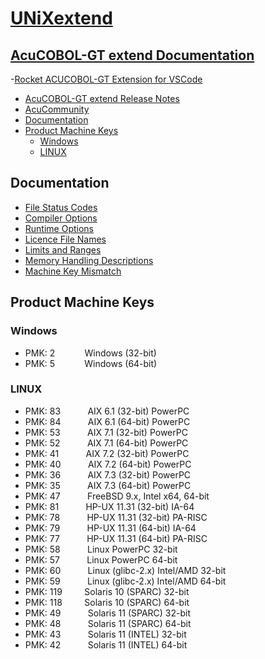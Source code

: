 # [UNiXextend](https://github.com/UNiXMIT/UNiXextend)
## [AcuCOBOL-GT extend Documentation](https://docs.rocketsoftware.com/bundle?labelkey=prod_acucobol_gt)

-[Rocket ACUCOBOL-GT Extension for VSCode](https://docs.rocketsoftware.com/bundle?labelkey=prod_acucobol_gt&name_filter.value=Visual+Studio+Code)
- [AcuCOBOL-GT extend Release Notes](https://docs.rocketsoftware.com/bundle?labelkey=prod_acucobol_gt&name_filter.value=Release+Notes)
- [AcuCommunity](https://community.rocketsoftware.com/forums/forum-home?CommunityKey=78880ba8-1519-45f3-8d5e-01928efe3598)
- [Documentation](#documentation)
- [Product Machine Keys](#product-machine-keys)
  - [Windows](#windows)
  - [LINUX](#linux) 

## Documentation
- [File Status Codes](https://docs.rocketsoftware.com/bundle/acucobolgt_dg_1051_html/page/BKTRTRDOSSS021.html)
- [Compiler Options](https://docs.rocketsoftware.com/bundle/acucobolgt_dg_1051_html/page/BKUSUSCOMPUS2.2.html)
- [Runtime Options](https://docs.rocketsoftware.com/bundle/acucobolgt_dg_1051_html/page/BKTRTRAREMS002.html)
- [Licence File Names](https://docs.rocketsoftware.com/bundle/acucobolgt_dg_1051_html/page/BKGCGCSTRTS005.html)
- [Limits and Ranges](https://docs.rocketsoftware.com/bundle/acucobolgt_dg_1051_html/page/BKPPPPSPECS002.html)
- [Memory Handling Descriptions](https://docs.rocketsoftware.com/bundle/acucobolgt_dg_1051_html/page/BKUSUSPROGS045.html)
- [Machine Key Mismatch](https://docs.rocketsoftware.com/bundle/acucobolgt_dg_1051_html/page/BKGCGCTRBLS002.html)

## Product Machine Keys
### Windows
- PMK: 2&nbsp;&nbsp;&nbsp;&nbsp;&nbsp;&nbsp;&nbsp;&nbsp;&nbsp;&nbsp;&nbsp;&nbsp;Windows (32-bit)   
- PMK: 5&nbsp;&nbsp;&nbsp;&nbsp;&nbsp;&nbsp;&nbsp;&nbsp;&nbsp;&nbsp;&nbsp;&nbsp;Windows (64-bit)  

### LINUX
- PMK: 83&nbsp;&nbsp;&nbsp;&nbsp;&nbsp;&nbsp;&nbsp;&nbsp;&nbsp;&nbsp;&nbsp;AIX 6.1 (32-bit) PowerPC  
- PMK: 84&nbsp;&nbsp;&nbsp;&nbsp;&nbsp;&nbsp;&nbsp;&nbsp;&nbsp;&nbsp;&nbsp;AIX 6.1 (64-bit) PowerPC  
- PMK: 53&nbsp;&nbsp;&nbsp;&nbsp;&nbsp;&nbsp;&nbsp;&nbsp;&nbsp;&nbsp;&nbsp;AIX 7.1 (32-bit) PowerPC  
- PMK: 52&nbsp;&nbsp;&nbsp;&nbsp;&nbsp;&nbsp;&nbsp;&nbsp;&nbsp;&nbsp;&nbsp;AIX 7.1 (64-bit) PowerPC  
- PMK: 41&nbsp;&nbsp;&nbsp;&nbsp;&nbsp;&nbsp;&nbsp;&nbsp;&nbsp;&nbsp;&nbsp;AIX 7.2 (32-bit) PowerPC  
- PMK: 40&nbsp;&nbsp;&nbsp;&nbsp;&nbsp;&nbsp;&nbsp;&nbsp;&nbsp;&nbsp;&nbsp;AIX 7.2 (64-bit) PowerPC  
- PMK: 36&nbsp;&nbsp;&nbsp;&nbsp;&nbsp;&nbsp;&nbsp;&nbsp;&nbsp;&nbsp;&nbsp;AIX 7.3 (32-bit) PowerPC  
- PMK: 35&nbsp;&nbsp;&nbsp;&nbsp;&nbsp;&nbsp;&nbsp;&nbsp;&nbsp;&nbsp;&nbsp;AIX 7.3 (64-bit) PowerPC  
- PMK: 47&nbsp;&nbsp;&nbsp;&nbsp;&nbsp;&nbsp;&nbsp;&nbsp;&nbsp;&nbsp;&nbsp;FreeBSD 9.x, Intel x64, 64-bit  
- PMK: 81&nbsp;&nbsp;&nbsp;&nbsp;&nbsp;&nbsp;&nbsp;&nbsp;&nbsp;&nbsp;&nbsp;HP-UX 11.31 (32-bit) IA-64  
- PMK: 78&nbsp;&nbsp;&nbsp;&nbsp;&nbsp;&nbsp;&nbsp;&nbsp;&nbsp;&nbsp;&nbsp;HP-UX 11.31 (32-bit) PA-RISC  
- PMK: 79&nbsp;&nbsp;&nbsp;&nbsp;&nbsp;&nbsp;&nbsp;&nbsp;&nbsp;&nbsp;&nbsp;HP-UX 11.31 (64-bit) IA-64  
- PMK: 77&nbsp;&nbsp;&nbsp;&nbsp;&nbsp;&nbsp;&nbsp;&nbsp;&nbsp;&nbsp;&nbsp;HP-UX 11.31 (64-bit) PA-RISC  
- PMK: 58&nbsp;&nbsp;&nbsp;&nbsp;&nbsp;&nbsp;&nbsp;&nbsp;&nbsp;&nbsp;&nbsp;Linux PowerPC 32-bit  
- PMK: 57&nbsp;&nbsp;&nbsp;&nbsp;&nbsp;&nbsp;&nbsp;&nbsp;&nbsp;&nbsp;&nbsp;Linux PowerPC 64-bit  
- PMK: 60&nbsp;&nbsp;&nbsp;&nbsp;&nbsp;&nbsp;&nbsp;&nbsp;&nbsp;&nbsp;&nbsp;Linux (glibc-2.x) Intel/AMD 32-bit  
- PMK: 59&nbsp;&nbsp;&nbsp;&nbsp;&nbsp;&nbsp;&nbsp;&nbsp;&nbsp;&nbsp;&nbsp;Linux (glibc-2.x) Intel/AMD 64-bit  
- PMK: 119&nbsp;&nbsp;&nbsp;&nbsp;&nbsp;&nbsp;&nbsp;&nbsp;&nbsp;Solaris 10 (SPARC) 32-bit  
- PMK: 118&nbsp;&nbsp;&nbsp;&nbsp;&nbsp;&nbsp;&nbsp;&nbsp;&nbsp;Solaris 10 (SPARC) 64-bit  
- PMK: 49&nbsp;&nbsp;&nbsp;&nbsp;&nbsp;&nbsp;&nbsp;&nbsp;&nbsp;&nbsp;&nbsp;Solaris 11 (SPARC) 32-bit  
- PMK: 48&nbsp;&nbsp;&nbsp;&nbsp;&nbsp;&nbsp;&nbsp;&nbsp;&nbsp;&nbsp;&nbsp;Solaris 11 (SPARC) 64-bit 
- PMK: 43&nbsp;&nbsp;&nbsp;&nbsp;&nbsp;&nbsp;&nbsp;&nbsp;&nbsp;&nbsp;&nbsp;Solaris 11 (INTEL) 32-bit  
- PMK: 42&nbsp;&nbsp;&nbsp;&nbsp;&nbsp;&nbsp;&nbsp;&nbsp;&nbsp;&nbsp;&nbsp;Solaris 11 (INTEL) 64-bit  
